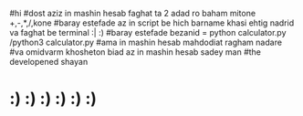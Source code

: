 #hi 
#dost aziz in mashin hesab faghat ta 2 adad ro baham mitone +,-,*,/,kone
#baray estefade az in script be hich barname khasi ehtig nadrid va faghat be terminal :| :)
#baray estefade bezanid = python calculator.py /python3 calculator.py
#ama in mashin hesab mahdodiat ragham nadare
#va omidvarm khosheton biad az in mashin hesab sadey man
#the developened shayan
# :) :) :) :) :) :)
